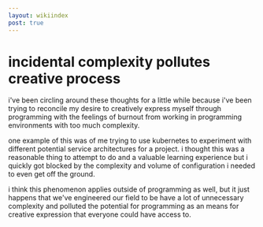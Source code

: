 ```yaml
---
layout: wikiindex
post: true
---
```


# incidental complexity pollutes creative process

i've been circling around these thoughts for a little while because i've been trying to reconcile my desire to creatively express myself through programming with the feelings of burnout from working in programming environments with too much complexity.

one example of this was of me trying to use kubernetes to experiment with different potential service architectures for a project. i thought this was a reasonable thing to attempt to do and a valuable learning experience but i quickly got blocked by the complexity and volume of configuration i needed to even get off the ground.

i think this phenomenon applies outside of programming as well, but  it just happens that we've engineered our field to be have a lot of unnecessary complexity and polluted the potential for programming as an means for creative expression that everyone could have access to.

